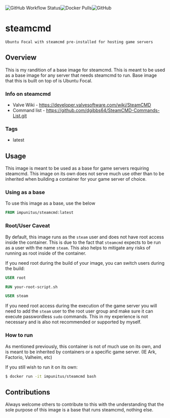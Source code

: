 ![GitHub Workflow Status](https://img.shields.io/github/workflow/status/calebbutcher/steamcmd/dockerhubci)![Docker Pulls](https://img.shields.io/docker/pulls/impunitus/steamcmd)![GitHub](https://img.shields.io/github/license/calebbutcher/steamcmd)
# steamcmd
```
Ubuntu Focal with steamcmd pre-installed for hosting game servers
```
## Overview

This is my randition of a base image for steamcmd. This is meant to be used as a base image for any server that needs steamcmd to run. Base image that this is built on top of is Ubuntu Focal.

### Info on steamcmd
* Valve Wiki - https://developer.valvesoftware.com/wiki/SteamCMD
* Command list - https://github.com/dgibbs64/SteamCMD-Commands-List.git

### Tags
* latest

## Usage
This image is meant to be used as a base for game servers requiring steamcmd. This image on its own does not serve much use other than to be inherited when building a container for your game server of choice. 

### Using as a base
To use this image as a base, use the below
```Dockerfile
FROM impunitus/steamcmd:latest
```
### Root/User Caveat

By default, this image runs as the `steam` user and does not have root access inside the container. This is due to the fact that `steamcmd` expects to be run as a user with the name `steam`. This also helps to mitigate any risks of running as root inside of the container.

If you need root during the build of your image, you can switch users during the build:
```Dockerfile
USER root

RUN your-root-script.sh

USER steam
```

If you need root access during the execution of the game server you will need to add the `steam` user to the root user group and make sure it can execute passwordless `sudo` commands. This in my experience is not necessary and is also not recommended or supported by myself.

### How to run
As mentioned previously, this container is not of much use on its own, and is meant to be inherited by containers or a specific game server. (IE Ark, Factorio, Valheim, etc)

If you still wish to run it on its own:
```bash
$ docker run -it impunitus/steamcmd bash
```

## Contributions 

Always welcome others to contribute to this with the understanding that the sole purpose of this image is a base that runs steamcmd, nothing else. 
